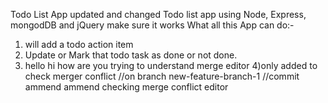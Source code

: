 Todo List App updated and changed
Todo list app using Node, Express, mongodDB and jQuery make sure it works
What all this App can do:-

1. will add a todo action item
2. Update or Mark that todo task as done or not done.
3. hello hi how are you trying to understand merge editor
   4)only added to check merger conflict
   //on branch new-feature-branch-1
   //commit ammend ammend checking merge conflict editor
